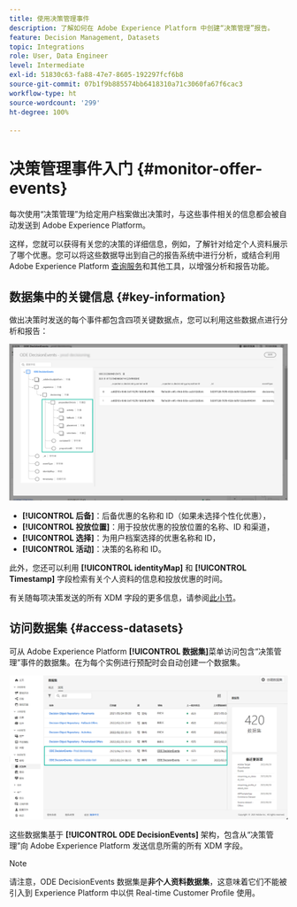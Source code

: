 ```yaml
---
title: 使用决策管理事件
description: 了解如何在 Adobe Experience Platform 中创建“决策管理”报告。
feature: Decision Management, Datasets
topic: Integrations
role: User, Data Engineer
level: Intermediate
exl-id: 51830c63-fa88-47e7-8605-192297fcf6b8
source-git-commit: 07b1f9b885574bb6418310a71c3060fa67f6cac3
workflow-type: ht
source-wordcount: '299'
ht-degree: 100%

---
```


# 决策管理事件入门 {#monitor-offer-events}

每次使用“决策管理”为给定用户档案做出决策时，与这些事件相关的信息都会被自动发送到 Adobe Experience Platform。

这样，您就可以获得有关您的决策的详细信息，例如，了解针对给定个人资料展示了哪个优惠。您可以将这些数据导出到自己的报告系统中进行分析，或结合利用 Adobe Experience Platform [查询服务](https://experienceleague.adobe.com/docs/experience-platform/query/home.html?lang=zh-Hans)和其他工具，以增强分析和报告功能。

## 数据集中的关键信息 {#key-information}

做出决策时发送的每个事件都包含四项关键数据点，您可以利用这些数据点进行分析和报告：

![](../assets/events-dataset-preview.png)

* **[!UICONTROL 后备]**：后备优惠的名称和 ID（如果未选择个性化优惠），
* **[!UICONTROL 投放位置]**：用于投放优惠的投放位置的名称、ID 和渠道，
* **[!UICONTROL 选择]**：为用户档案选择的优惠名称和 ID，
* **[!UICONTROL 活动]**：决策的名称和 ID。

此外，您还可以利用 **[!UICONTROL identityMap]** 和 **[!UICONTROL Timestamp]** 字段检索有关个人资料的信息和投放优惠的时间。

有关随每项决策发送的所有 XDM 字段的更多信息，请参阅[此小节](xdm-fields.md)。

## 访问数据集 {#access-datasets}

可从 Adobe Experience Platform **[!UICONTROL 数据集]**&#x200B;菜单访问包含“决策管理”事件的数据集。在为每个实例进行预配时会自动创建一个数据集。

![](../assets/events-datasets-list.png)

这些数据集基于 **[!UICONTROL ODE DecisionEvents]** 架构，包含从“决策管理”向 Adobe Experience Platform 发送信息所需的所有 XDM 字段。

>[!NOTE]
>
>请注意，ODE DecisionEvents 数据集是&#x200B;**非个人资料数据集**，这意味着它们不能被引入到 Experience Platform 中以供 Real-time Customer Profile 使用。
